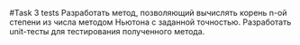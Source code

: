 ﻿#Task 3 tests
Разработать метод, позволяющий вычислять корень n-ой степени из числа
 методом Ньютона с заданной точностью. Разработать unit-тесты для 
 тестирования полученного метода.